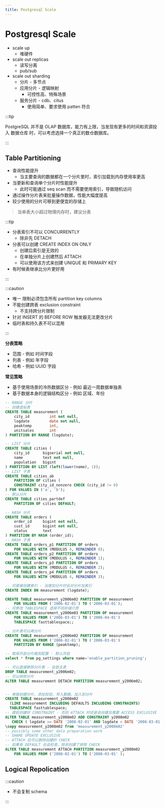 ```yaml
---
title: Postgresql Scale
---
```


# Postgresql Scale

- scale up
  - 堆硬件
- scale out replicas
  - 读写分离
  - pub/sub
- scale out sharding
  - 分片 - 多节点
  - 应用分片 - 逻辑映射
    - 可控性高、特殊场景
  - 服务分片 - cdb、citus
    - 使用简单、要求使用 patten 符合

:::tip

PostgreSQL 并不是 OLAP 数据库，能力有上限，当发现有更多的时间和资源投入 数据仓库 时，可以考虑选择一个真正的数仓数据库。

:::

## Table Partitioning

- 查询性能提升
  - 当主要查询的数据都在一个分片里时，索引加载到内存使用率更高
- 当更新和查询单个分片时性能提升
  - 此时可能通过 seq scan 而不需要使用索引，导致随机访问
- 通过操作分片表来批量操作数据，性能大幅度提高
- 较少使用的分片可移到更便宜的存储上

> 当单表大小超过物理内存时，建议分表

:::tip

- 分表索引不可以 CONCURRENTLY
  - 除非先 DETACH
- 分表可以创建 CREATE INDEX ON ONLY
  - 创建后索引是无效的
  - 在单独分片上创建然后 ATTACH
  - 可以使用该方式来创建 UNIQUE 和 PRIMARY KEY
- 有时候表继承比分片更好用

:::

:::caution

- 唯一 限制必须包含所有 partition key columns
- 不能创建跨表 exclusion constraint
  - 不支持跨分片限制
- 针对 INSERT 的 BEFORE ROW 触发器无法更改分片
- 临时表和持久表不可以混用

:::

**分表策略**

- 范围 - 例如 时间字段
- 列表 - 例如 年字段
- 哈希 - 例如 UUID 字段

**常见策略**

- 基于使用场景的冷热数据区分 - 例如 最近一周数据单独表
- 基于数据本身的逻辑结构区分 - 例如 区域、年份

```sql
-- RANGE 分片
-- 创建虚拟表
CREATE TABLE measurement (
    city_id         int not null,
    logdate         date not null,
    peaktemp        int,
    unitsales       int
) PARTITION BY RANGE (logdate);

-- LIST 分片
CREATE TABLE cities (
    city_id      bigserial not null,
    name         text not null,
    population   bigint
) PARTITION BY LIST (left(lower(name), 1));
-- LIST 子表
CREATE TABLE cities_ab
    PARTITION OF cities (
    CONSTRAINT city_id_nonzero CHECK (city_id != 0)
) FOR VALUES IN ('a', 'b');
-- 默认分片
CREATE TABLE cities_partdef
    PARTITION OF cities DEFAULT;

-- HASH 分片
CREATE TABLE orders (
    order_id     bigint not null,
    cust_id      bigint not null,
    status       text
) PARTITION BY HASH (order_id);
-- HASH 子表
CREATE TABLE orders_p1 PARTITION OF orders
    FOR VALUES WITH (MODULUS 4, REMAINDER 0);
CREATE TABLE orders_p2 PARTITION OF orders
    FOR VALUES WITH (MODULUS 4, REMAINDER 1);
CREATE TABLE orders_p3 PARTITION OF orders
    FOR VALUES WITH (MODULUS 4, REMAINDER 2);
CREATE TABLE orders_p4 PARTITION OF orders
    FOR VALUES WITH (MODULUS 4, REMAINDER 3);

-- 可直接创建索引 - 当增加分片时会对分片加索引
CREATE INDEX ON measurement (logdate);

CREATE TABLE measurement_y2006m02 PARTITION OF measurement
    FOR VALUES FROM ('2006-02-01') TO ('2006-03-01');
-- 可修改 TABLESPACE 选择不同存储介质
CREATE TABLE measurement_y2006m03 PARTITION OF measurement
    FOR VALUES FROM ('2006-03-01') TO ('2006-04-01')
    TABLESPACE fasttablespace;;

-- 分片表可以再分片
CREATE TABLE measurement_y2006m02 PARTITION OF measurement
    FOR VALUES FROM ('2006-02-01') TO ('2006-03-01')
    PARTITION BY RANGE (peaktemp);

-- 取保开启分片裁剪配置 - 默认开启
select * from pg_settings where name='enable_partition_pruning';

-- 可以直接删除分片表 - 会锁主表
DROP TABLE measurement_y2006m02;
-- 可以排除分片
ALTER TABLE measurement DETACH PARTITION measurement_y2006m02;


-- 单独创建分片，添加校验，导入数据，加入到分片
CREATE TABLE measurement_y2008m02
  (LIKE measurement INCLUDING DEFAULTS INCLUDING CONSTRAINTS)
  TABLESPACE fasttablespace;
-- 提前创建好 CONSTRAINT - 否则 ATTACH 时还是会创建且需要 ACCESS EXCLUSIVE
ALTER TABLE measurement_y2008m02 ADD CONSTRAINT y2008m02
   CHECK ( logdate >= DATE '2008-02-01' AND logdate < DATE '2008-03-01' );
\copy measurement_y2008m02 from 'measurement_y2008m02'
-- possibly some other data preparation work
-- SHARE UPDATE EXCLUSIVE
-- ATTACH 后可以删除创建的 CHECK
-- 如果有 DEFAULT 也会检查，除非创建了排除 CHECK
ALTER TABLE measurement ATTACH PARTITION measurement_y2008m02
    FOR VALUES FROM ('2008-02-01') TO ('2008-03-01' );
```

## Logical Repolication

:::caution

- 不会复制 schema

:::
